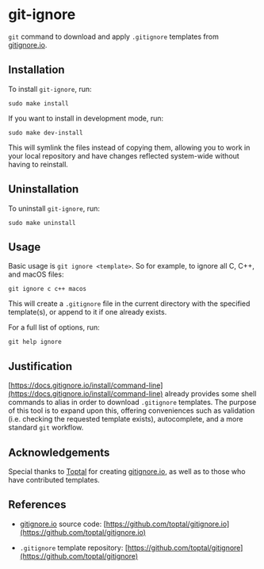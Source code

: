 # git-ignore
`git` command to download and apply `.gitignore` templates from
[gitignore.io](https://gitignore.io).


## Installation
To install `git-ignore`, run:

    sudo make install

If you want to install in development mode, run:

    sudo make dev-install

This will symlink the files instead of copying them,
allowing you to work in your local repository and have changes reflected system-wide without
having to reinstall.


## Uninstallation
To uninstall `git-ignore`, run:

    sudo make uninstall


## Usage
Basic usage is `git ignore <template>`. So for example, to ignore all C, C++, and macOS files:

    git ignore c c++ macos

This will create a `.gitignore` file in the current directory with the specified template(s),
or append to it if one already exists.

For a full list of options, run:

    git help ignore


## Justification
[https://docs.gitignore.io/install/command-line](https://docs.gitignore.io/install/command-line)
already provides some shell commands to alias in order to download `.gitignore` templates.
The purpose of this tool is to expand upon this,
offering conveniences such as validation (i.e. checking the requested template exists),
autocomplete,
and a more standard `git` workflow.


## Acknowledgements
Special thanks to [Toptal](https://toptal.com) for creating [gitignore.io](https://gitignore.io),
as well as to those who have contributed templates.

## References
- [gitignore.io](https://gitignore.io) source code:
[https://github.com/toptal/gitignore.io](https://github.com/toptal/gitignore.io)

- `.gitignore` template repository:
[https://github.com/toptal/gitignore](https://github.com/toptal/gitignore)
